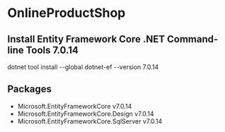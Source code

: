 # OnlineProductShop

## Install Entity Framework Core .NET Command-line Tools 7.0.14
dotnet tool install --global dotnet-ef --version 7.0.14

## Packages
* Microsoft.EntityFrameworkCore v7.0.14
* Microsoft.EntityFrameworkCore.Design v7.0.14
* Microsoft.EntityFrameworkCore.SqlServer v7.0.14
